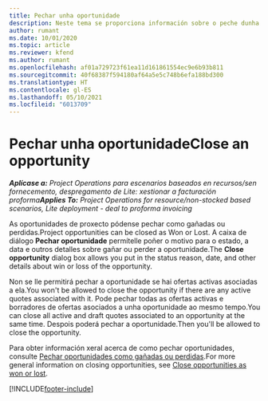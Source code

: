 ```yaml
---
title: Pechar unha oportunidade
description: Neste tema se proporciona información sobre o peche dunha oportunidade de proxecto.
author: rumant
ms.date: 10/01/2020
ms.topic: article
ms.reviewer: kfend
ms.author: rumant
ms.openlocfilehash: af01a729723f61ea11d161861554ec9e6b93b811
ms.sourcegitcommit: 40f68387f594180af64a5e5c748b6efa188bd300
ms.translationtype: HT
ms.contentlocale: gl-ES
ms.lasthandoff: 05/10/2021
ms.locfileid: "6013709"
---
```

# <a name="close-an-opportunity"></a><span data-ttu-id="4c0a2-103">Pechar unha oportunidade</span><span class="sxs-lookup"><span data-stu-id="4c0a2-103">Close an opportunity</span></span>

<span data-ttu-id="4c0a2-104">_**Aplícase a:** Project Operations para escenarios baseados en recursos/sen fornecemento, despregamento de Lite: xestionar a facturación proforma_</span><span class="sxs-lookup"><span data-stu-id="4c0a2-104">_**Applies To:** Project Operations for resource/non-stocked based scenarios, Lite deployment - deal to proforma invoicing_</span></span>

<span data-ttu-id="4c0a2-105">As oportunidades de proxecto pódense pechar como gañadas ou perdidas.</span><span class="sxs-lookup"><span data-stu-id="4c0a2-105">Project opportunities can be closed as Won or Lost.</span></span> <span data-ttu-id="4c0a2-106">A caixa de diálogo **Pechar oportunidade** permítelle poñer o motivo para o estado, a data e outros detalles sobre gañar ou perder a oportunidade.</span><span class="sxs-lookup"><span data-stu-id="4c0a2-106">The **Close opportunity** dialog box allows you put in the status reason, date, and other details about win or loss of the opportunity.</span></span>

<span data-ttu-id="4c0a2-107">Non se lle permitirá pechar a oportunidade se hai ofertas activas asociadas a ela.</span><span class="sxs-lookup"><span data-stu-id="4c0a2-107">You won't be allowed to close the opportunity if there are any active quotes associated with it.</span></span> <span data-ttu-id="4c0a2-108">Pode pechar todas as ofertas activas e borradores de ofertas asociados a unha oportunidade ao mesmo tempo.</span><span class="sxs-lookup"><span data-stu-id="4c0a2-108">You can close all active and draft quotes associated to an opportunity at the same time.</span></span> <span data-ttu-id="4c0a2-109">Despois poderá pechar a oportunidade.</span><span class="sxs-lookup"><span data-stu-id="4c0a2-109">Then you'll be allowed to close the opportunity.</span></span>

<span data-ttu-id="4c0a2-110">Para obter información xeral acerca de como pechar oportunidades, consulte [Pechar oportunidades como gañadas ou perdidas](/dynamics365/sales-enterprise/close-opportunity-won-lost-sales).</span><span class="sxs-lookup"><span data-stu-id="4c0a2-110">For more general information on closing opportunities, see [Close opportunities as won or lost](/dynamics365/sales-enterprise/close-opportunity-won-lost-sales).</span></span>


[!INCLUDE[footer-include](../includes/footer-banner.md)]